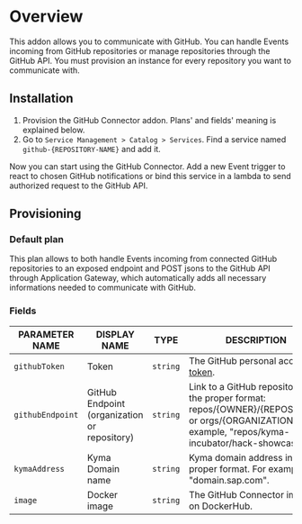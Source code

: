 # Overview


This addon allows you to communicate with GitHub. You can handle Events incoming from GitHub repositories or manage repositories through the GitHub API. You must provision an instance for every repository you want to communicate with.

## Installation

1. Provision the GitHub Connector addon. Plans' and fields' meaning is explained below.
2. Go to `Service Management > Catalog > Services`. Find a service named `github-{REPOSITORY-NAME}` and add it.

Now you can start using the GitHub Connector. Add a new Event trigger to react to chosen GitHub notifications or bind this service in a lambda to send authorized request to the GitHub API.

## Provisioning

### Default plan

This plan allows to both handle Events incoming from connected GitHub repositories to an exposed endpoint and POST jsons to the GitHub API through Application Gateway, which automatically adds all necessary informations needed to communicate with GitHub.

### Fields

| PARAMETER NAME | DISPLAY NAME | TYPE | DESCRIPTION | REQUIRED |
| -------------- | ------------ | ---- | ----------- | :------: |
| `githubToken` | Token | `string` | The GitHub personal access [token](https://github.com/settings/tokens/new). | yes |
| `githubEndpoint` | GitHub Endpoint (organization or repository) | `string` | Link to a GitHub repository in the proper format: repos/{OWNER}/{REPOSITORY} or orgs/{ORGANIZATION}. For example, "repos/kyma-incubator/hack-showcase". | yes |
| `kymaAddress` | Kyma Domain name | `string` | Kyma domain address in the proper format. For example, "domain.sap.com". | yes |
| `image` | Docker image | `string` | The GitHub Connector image on DockerHub. | no |